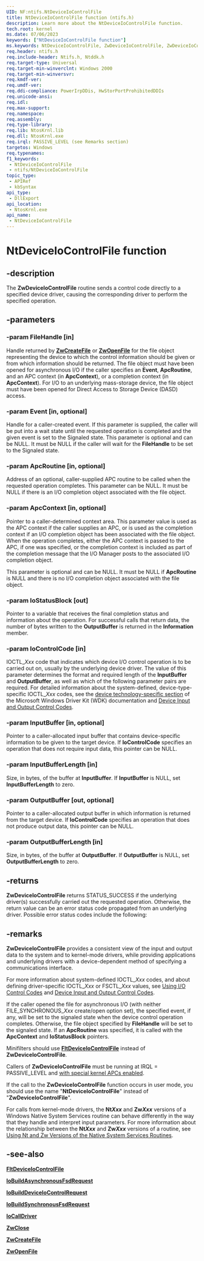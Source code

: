 ```yaml
---
UID: NF:ntifs.NtDeviceIoControlFile
title: NtDeviceIoControlFile function (ntifs.h)
description: Learn more about the NtDeviceIoControlFile function.
tech.root: kernel
ms.date: 07/06/2023
keywords: ["NtDeviceIoControlFile function"]
ms.keywords: NtDeviceIoControlFile, ZwDeviceIoControlFile, ZwDeviceIoControlFile routine [Kernel-Mode Driver Architecture], k111_03e754fc-b6b5-4266-9be1-452d5ba5331c.xml, kernel.zwdeviceiocontrolfile, ntifs/NtDeviceIoControlFile, ntifs/ZwDeviceIoControlFile
req.header: ntifs.h
req.include-header: Ntifs.h, Ntddk.h
req.target-type: Universal
req.target-min-winverclnt: Windows 2000
req.target-min-winversvr: 
req.kmdf-ver: 
req.umdf-ver: 
req.ddi-compliance: PowerIrpDDis, HwStorPortProhibitedDDIs
req.unicode-ansi: 
req.idl: 
req.max-support: 
req.namespace: 
req.assembly: 
req.type-library: 
req.lib: NtosKrnl.lib
req.dll: NtosKrnl.exe
req.irql: PASSIVE_LEVEL (see Remarks section)
targetos: Windows
req.typenames: 
f1_keywords:
 - NtDeviceIoControlFile
 - ntifs/NtDeviceIoControlFile
topic_type:
 - APIRef
 - kbSyntax
api_type:
 - DllExport
api_location:
 - NtosKrnl.exe
api_name:
 - NtDeviceIoControlFile
---
```


# NtDeviceIoControlFile function

## -description

The **ZwDeviceIoControlFile** routine sends a control code directly to a specified device driver, causing the corresponding driver to perform the specified operation.

## -parameters

### -param FileHandle [in]

Handle returned by [**ZwCreateFile**](nf-ntifs-ntcreatefile.md) or [**ZwOpenFile**](nf-ntifs-ntopenfile.md) for the file object representing the device to which the control information should be given or from which information should be returned. The file object must have been opened for asynchronous I/O if the caller specifies an **Event**, **ApcRoutine**, and an APC context (in **ApcContext**), or a completion context (in **ApcContext**). For I/O to an underlying mass-storage device, the file object must have been opened for Direct Access to Storage Device (DASD) access.

### -param Event [in, optional]

Handle for a caller-created event. If this parameter is supplied, the caller will be put into a wait state until the requested operation is completed and the given event is set to the Signaled state. This parameter is optional and can be NULL. It must be NULL if the caller will wait for the **FileHandle** to be set to the Signaled state.

### -param ApcRoutine [in, optional]

Address of an optional, caller-supplied APC routine to be called when the requested operation completes. This parameter can be NULL. It must be NULL if there is an I/O completion object associated with the file object.

### -param ApcContext [in, optional]

Pointer to a caller-determined context area. This parameter value is used as the APC context if the caller supplies an APC, or is used as the completion context if an I/O completion object has been associated with the file object. When the operation completes, either the APC context is passed to the APC, if one was specified, or the completion context is included as part of the completion message that the I/O Manager posts to the associated I/O completion object.

This parameter is optional and can be NULL. It must be NULL if **ApcRoutine** is NULL and there is no I/O completion object associated with the file object.

### -param IoStatusBlock [out]

Pointer to a variable that receives the final completion status and information about the operation. For successful calls that return data, the number of bytes written to the **OutputBuffer** is returned in the **Information** member.

### -param IoControlCode [in]

IOCTL_*Xxx* code that indicates which device I/O control operation is to be carried out on, usually by the underlying device driver. The value of this parameter determines the format and required length of the **InputBuffer** and **OutputBuffer**, as well as which of the following parameter pairs are required. For detailed information about the system-defined, device-type-specific IOCTL_*Xxx* codes, see the [device technology-specific section](/windows-hardware/drivers/) of the Microsoft Windows Driver Kit (WDK) documentation and [Device Input and Output Control Codes](/windows/desktop/DevIO/device-input-and-output-control-ioctl-).

### -param InputBuffer [in, optional]

Pointer to a caller-allocated input buffer that contains device-specific information to be given to the target device. If **IoControlCode** specifies an operation that does not require input data, this pointer can be NULL.

### -param InputBufferLength [in]

Size, in bytes, of the buffer at **InputBuffer**. If **InputBuffer** is NULL, set **InputBufferLength** to zero.

### -param OutputBuffer [out, optional]

Pointer to a caller-allocated output buffer in which information is returned from the target device. If **IoControlCode** specifies an operation that does not produce output data, this pointer can be NULL.

### -param OutputBufferLength [in]

Size, in bytes, of the buffer at **OutputBuffer**. If **OutputBuffer** is NULL, set **OutputBufferLength** to zero.

## -returns

**ZwDeviceIoControlFile** returns STATUS_SUCCESS if the underlying driver(s) successfully carried out the requested operation. Otherwise, the return value can be an error status code propagated from an underlying driver. Possible error status codes include the following:

## -remarks

**ZwDeviceIoControlFile** provides a consistent view of the input and output data to the system and to kernel-mode drivers, while providing applications and underlying drivers with a device-dependent method of specifying a communications interface.

For more information about system-defined IOCTL_*Xxx* codes, and about defining driver-specific IOCTL_*Xxx* or FSCTL_*Xxx* values, see [Using I/O Control Codes](/windows-hardware/drivers/kernel/using-i-o-control-codes) and [Device Input and Output Control Codes](/windows/desktop/DevIO/device-input-and-output-control-ioctl-).

If the caller opened the file for asynchronous I/O (with neither FILE_SYNCHRONOUS_*Xxx* create/open option set), the specified event, if any, will be set to the signaled state when the device control operation completes. Otherwise, the file object specified by **FileHandle** will be set to the signaled state. If an **ApcRoutine** was specified, it is called with the **ApcContext** and **IoStatusBlock** pointers.

Minifilters should use [**FltDeviceIoControlFile**](../fltkernel/nf-fltkernel-fltdeviceiocontrolfile.md) instead of **ZwDeviceIoControlFile**.

Callers of **ZwDeviceIoControlFile** must be running at IRQL = PASSIVE_LEVEL and [with special kernel APCs enabled](/windows-hardware/drivers/kernel/disabling-apcs).

If the call to the **ZwDeviceIoControlFile** function occurs in user mode, you should use the name "**NtDeviceIoControlFile**" instead of "**ZwDeviceIoControlFile**".

For calls from kernel-mode drivers, the **Nt*Xxx*** and **Zw*Xxx*** versions of a Windows Native System Services routine can behave differently in the way that they handle and interpret input parameters. For more information about the relationship between the **Nt*Xxx*** and **Zw*Xxx*** versions of a routine, see [Using Nt and Zw Versions of the Native System Services Routines](/windows-hardware/drivers/kernel/using-nt-and-zw-versions-of-the-native-system-services-routines).

## -see-also

[**FltDeviceIoControlFile**](../fltkernel/nf-fltkernel-fltdeviceiocontrolfile.md)

[**IoBuildAsynchronousFsdRequest**](../wdm/nf-wdm-iobuildasynchronousfsdrequest.md)

[**IoBuildDeviceIoControlRequest**](../wdm/nf-wdm-iobuilddeviceiocontrolrequest.md)

[**IoBuildSynchronousFsdRequest**](../wdm/nf-wdm-iobuildsynchronousfsdrequest.md)

[**IoCallDriver**](../wdm/nf-wdm-iocalldriver.md)

[**ZwClose**](nf-ntifs-ntclose.md)

[**ZwCreateFile**](nf-ntifs-ntcreatefile.md)

[**ZwOpenFile**](nf-ntifs-ntopenfile.md)

